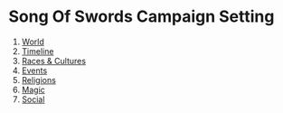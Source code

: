 # Song Of Swords Campaign Setting

1. [World](world/world.md)
1. [Timeline](timeline/timeline.md)
1. [Races & Cultures]()
1. [Events]()
1. [Religions]()
1. [Magic]()
1. [Social]()
